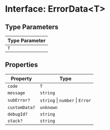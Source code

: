 # Interface: ErrorData<T\>

## Type Parameters

| Type Parameter |
| -------------- |
| `T`            |

## Properties

| Property      | Type                            |
| ------------- | ------------------------------- |
| `code`        | `T`                             |
| `message`     | `string`                        |
| `subError?`   | `string` \| `number` \| `Error` |
| `customData?` | `unknown`                       |
| `debugId?`    | `string`                        |
| `stack?`      | `string`                        |

